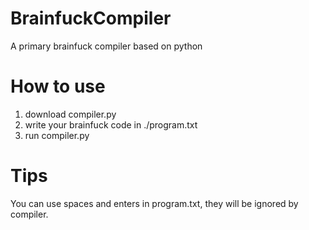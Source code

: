 # BrainfuckCompiler
A primary brainfuck compiler based on python

# How to use
1. download compiler.py
2. write your brainfuck code in ./program.txt
3. run compiler.py

# Tips
You can use spaces and enters in program.txt, they will be ignored by compiler.
